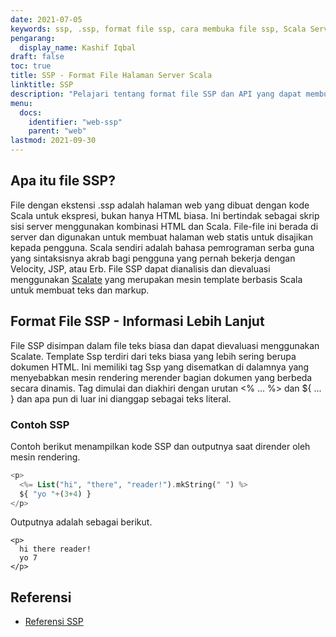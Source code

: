 ```yaml
---
date: 2021-07-05
keywords: ssp, .ssp, format file ssp, cara membuka file ssp, Scala Server Page
pengarang:
  display_name: Kashif Iqbal
draft: false
toc: true
title: SSP - Format File Halaman Server Scala
linktitle: SSP
description: "Pelajari tentang format file SSP dan API yang dapat membuat dan membuka file SSP."
menu:
  docs:
    identifier: "web-ssp"
    parent: "web"
lastmod: 2021-09-30
---
```


## Apa itu file SSP?

File dengan ekstensi .ssp adalah halaman web yang dibuat dengan kode Scala untuk ekspresi, bukan hanya HTML biasa. Ini bertindak sebagai skrip sisi server menggunakan kombinasi HTML dan Scala. File-file ini berada di server dan digunakan untuk membuat halaman web statis untuk disajikan kepada pengguna. Scala sendiri adalah bahasa pemrograman serba guna yang sintaksisnya akrab bagi pengguna yang pernah bekerja dengan Velocity, JSP, atau Erb. File SSP dapat dianalisis dan dievaluasi menggunakan [Scalate](https://scalate.github.io/scalate/) yang merupakan mesin template berbasis Scala untuk membuat teks dan markup.

## Format File SSP - Informasi Lebih Lanjut

File SSP disimpan dalam file teks biasa dan dapat dievaluasi menggunakan Scalate. Template Ssp terdiri dari teks biasa yang lebih sering berupa dokumen HTML. Ini memiliki tag Ssp yang disematkan di dalamnya yang menyebabkan mesin rendering merender bagian dokumen yang berbeda secara dinamis. Tag dimulai dan diakhiri dengan urutan <% ... %> dan ${ ... } dan apa pun di luar ini dianggap sebagai teks literal.

### Contoh SSP

Contoh berikut menampilkan kode SSP dan outputnya saat dirender oleh mesin rendering.

```PHP
<p>
  <%= List("hi", "there", "reader!").mkString(" ") %>
  ${ "yo "+(3+4) }
</p>
```
Outputnya adalah sebagai berikut.
```
<p>
  hi there reader!
  yo 7
</p>
```

## Referensi

- [Referensi SSP](https://scalate.github.io/scalate/documentation/ssp-reference.html)

